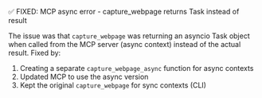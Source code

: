 ✅ FIXED: MCP async error - capture_webpage returns Task instead of result

The issue was that `capture_webpage` was returning an asyncio Task object when called from the MCP server (async context) instead of the actual result. Fixed by:
1. Creating a separate `capture_webpage_async` function for async contexts
2. Updated MCP to use the async version
3. Kept the original `capture_webpage` for sync contexts (CLI)
